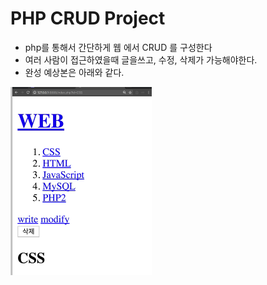 # PHP CRUD Project

- php를 통해서 간단하게 웹 에서 CRUD 를 구성한다
- 여러 사람이 접근하였을때 글을쓰고, 수정, 삭제가 가능해야한다.
- 완성 예상본은 아래와 같다.

![complete](./complete.PNG)
